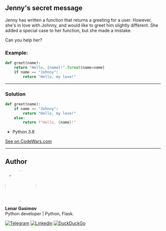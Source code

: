 ## Jenny's secret message

Jenny has written a function that returns a greeting for a user. However, she's in love with Johnny, and would like to greet him slightly different. She added a special case to her function, but she made a mistake.

Can you help her?

### Example:

```python
def greet(name):
    return "Hello, {name}!".format(name=name)
    if name == "Johnny":
        return "Hello, my love!"
```

---

### Solution

```python
def greet(name):
    if name == "Johnny":
        return "Hello, my love!"
    else:
        return f"Hello, {name}!"
```

- Python 3.8

[See on CodeWars.com](https://www.codewars.com/kata/55225023e1be1ec8bc000390/train/python)

---

## Author

<img style="border-radius: 50%" src="https://github.com/lenargasimov.png" width="100px;" alt=""/>
<br>
  
<p>
<b>Lenar Gasimov</b><br>Python developer | Python, Flask.</p>
    
[![Telegram](https://img.shields.io/badge/Telegram-2CA5E0?style=for-the-badge&logo=telegram&logoColor=white)](https://t.me/lenargasimov)
[![Linkedin](https://img.shields.io/badge/linkedin-%230077B5.svg?&style=for-the-badge&logo=linkedin&logoColor=white)](https://www.linkedin.com/in/lenargasimov)
[![DuckDuckGo](https://img.shields.io/badge/email-DE5833?style=for-the-badge&logo=DuckDuckGo&logoColor=white)](mailto:lenargasimov@duck.com)

